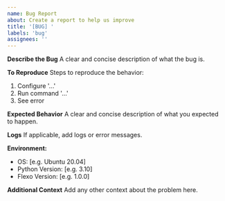 ```yaml
---
name: Bug Report
about: Create a report to help us improve
title: '[BUG] '
labels: 'bug'
assignees: ''
---
```


**Describe the Bug**
A clear and concise description of what the bug is.

**To Reproduce**
Steps to reproduce the behavior:
1. Configure '...'
2. Run command '...'
3. See error

**Expected Behavior**
A clear and concise description of what you expected to happen.

**Logs**
If applicable, add logs or error messages.

**Environment:**
 - OS: [e.g. Ubuntu 20.04]
 - Python Version: [e.g. 3.10]
 - Flexo Version: [e.g. 1.0.0]

**Additional Context**
Add any other context about the problem here.